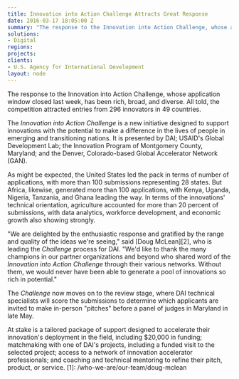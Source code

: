 ```yaml
---
title: Innovation into Action Challenge Attracts Great Response
date: 2016-03-17 18:05:00 Z
summary: "The response to the Innovation into Action Challenge, whose application window closed last week, has been rich, broad, and diverse. All told, the competition attracted entries from 296 innovators in 49 countries."
solutions:
- Digital
regions:
projects:
clients:
- U.S. Agency for International Development
layout: node
---
```

The response to the Innovation into Action Challenge, whose application window closed last week, has been rich, broad, and diverse. All told, the competition attracted entries from 296 innovators in 49 countries.

The _Innovation into Action Challenge_ is a new initiative designed to support innovations with the potential to make a difference in the lives of people in emerging and transitioning nations. It is presented by DAI; USAID's Global Development Lab; the Innovation Program of Montgomery County, Maryland; and the Denver, Colorado-based Global Accelerator Network (GAN).

As might be expected, the United States led the pack in terms of number of applications, with more than 100 submissions representing 28 states. But Africa, likewise, generated more than 100 applications, with Kenya, Uganda, Nigeria, Tanzania, and Ghana leading the way. In terms of the innovations' technical orientation, agriculture accounted for more than 20 percent of submissions, with data analytics, workforce development, and economic growth also showing strongly.

"We are delighted by the enthusiastic response and gratified by the range and quality of the ideas we're seeing," said [Doug McLean][2], who is leading the _Challenge_ process for DAI. "We'd like to thank the many champions in our partner organizations and beyond who shared word of the _Innovation into Action Challenge_ through their various networks. Without them, we would never have been able to generate a pool of innovations so rich in potential."

The _Challenge_ now moves on to the review stage, where DAI technical specialists will score the submissions to determine which applicants are invited to make in-person "pitches" before a panel of judges in Maryland in late May.

At stake is a tailored package of support designed to accelerate their innovation's deployment in the field, including $20,000 in funding; matchmaking with one of DAI's projects, including a funded visit to the selected project; access to a network of innovation accelerator professionals; and coaching and technical mentoring to refine their pitch, product, or service.
[1]: /who-we-are/our-team/doug-mclean
